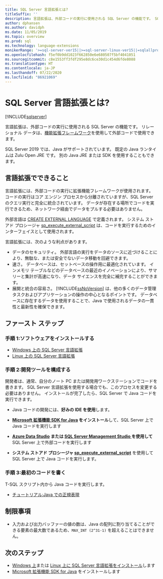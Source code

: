 ```yaml
---
title: SQL Server 言語拡張とは?
titleSuffix: ''
description: 言語拡張は、外部コードの実行に使用される SQL Server の機能です。 SQL Server 2019 では、Java がサポートされています。 リレーショナル データは、機能拡張フレームワークを使用して外部コードで使用できます。
author: dphansen
ms.author: davidph
ms.date: 11/05/2019
ms.topic: overview
ms.prod: sql
ms.technology: language-extensions
monikerRange: '>=sql-server-ver15||>=sql-server-linux-ver15||=sqlallproducts-allversions'
ms.openlocfilehash: f5ef0b9dd1023f662850e6e680507f5bf4041051
ms.sourcegitcommit: c8e1553ff3fdf295e8dc6ce30d1c454d6fde8088
ms.translationtype: HT
ms.contentlocale: ja-JP
ms.lasthandoff: 07/22/2020
ms.locfileid: "86921069"
---
```

# <a name="what-is-sql-server-language-extensions"></a>SQL Server 言語拡張とは?
[!INCLUDE[sqlserver](../includes/applies-to-version/sqlserver.md)]

言語拡張は、外部コードの実行に使用される SQL Server の機能です。 リレーショナル データは、[機能拡張フレームワーク](concepts/extensibility-framework.md)を使用して外部コードで使用できます。

SQL Server 2019 では、Java がサポートされています。 既定の Java ランタイムは Zulu Open JRE です。 別の Java JRE または SDK を使用することもできます。

## <a name="what-you-can-do-with-language-extensions"></a>言語拡張でできること

言語拡張には、外部コードの実行に拡張機能フレームワークが使用されます。 コードの実行はコア エンジン プロセスから分離されていますが、SQL Server のクエリ実行と完全に統合されています。 データが存在する場所でコードを実行できるため、ネットワーク経由でデータをプルする必要はありません。

外部言語は [CREATE EXTERNAL LANGUAGE](https://docs.microsoft.com/sql/t-sql/statements/create-external-language-transact-sql) で定義されます。 システム ストアド プロシージャ [sp_execute_external_script](https://docs.microsoft.com/sql/relational-databases/system-stored-procedures/sp-execute-external-script-transact-sql) は、コードを実行するためのインターフェイスとして使用されます。

言語拡張には、次のような利点があります。

+ データのセキュリティ。 外部言語の実行をデータのソースに近づけることにより、無駄な、または安全でないデータ移動を回避できます。
+ 速さ。 データベースは、セットベースの操作用に最適化されています。 インメモリ テーブルなどのデータベースの最近のイノベーションにより、サマリーと集計が高速になり、データ サイエンスを完全に補完することができます。
+ 展開と統合の容易さ。 [!INCLUDE[ssNoVersion](../includes/ssnoversion-md.md)] は、他の多くのデータ管理タスクおよびアプリケーションの操作の中心となるポイントです。 データベースに存在するデータを使用することで、Java で使用されるデータの一貫性と最新性を確保できます。

## <a name="how-to-get-started"></a>ファースト ステップ

### <a name="step-1-install-the-software"></a>手順 1:ソフトウェアをインストールする

+ [Windows 上の SQL Server 言語拡張](install/install-sql-server-language-extensions-on-windows.md)
+ [Linux 上の SQL Server 言語拡張](../linux/sql-server-linux-setup-language-extensions.md)

### <a name="step-2-configure-a-development-tool"></a>手順 2:開発ツールを構成する

開発者は、通常、自分のノート PC または開発用ワークステーションでコードを書きます。 SQL Server 言語拡張を使用する場合でも、このプロセスを変更する必要はありません。 インストールが完了したら、SQL Server で Java コードを実行できます。

+ Java コードの開発には、**好みの IDE を使用**します。

+ **[Microsoft 拡張機能 SDK for Java](how-to/extensibility-sdk-java-sql-server.md) をインストール**して、SQL Server 上で Java コードを実行します

+ **[Azure Data Studio](https://docs.microsoft.com/sql/azure-data-studio/what-is) または [SQL Server Management Studio ](https://docs.microsoft.com/sql/ssms/sql-server-management-studio-ssms) を使用して** SQL Server 上で外部コードを実行します

+ **システム ストアド プロシージャ [sp_execute_external_script](https://docs.microsoft.com/sql/relational-databases/system-stored-procedures/sp-execute-external-script-transact-sql)** を使用して SQL Server 上で Java コードを実行します。

### <a name="step-3-write-your-first-code"></a>手順 3:最初のコードを書く

T-SQL スクリプト内から Java コードを実行します。

+ [チュートリアル:Java での正規表現](tutorials/search-for-string-using-regular-expressions-in-java.md)

## <a name="limitations"></a>制限事項

+ 入力および出力バッファーの値の数は、Java の配列に割り当てることができる要素の最大数であるため、`MAX_INT (2^31-1)` を超えることはできません。

## <a name="next-steps"></a>次のステップ

+ [Windows 上](install/install-sql-server-language-extensions-on-windows.md)または [Linux 上に SQL Server 言語拡張をインストール](../linux/sql-server-linux-setup-language-extensions.md)します
+ [Microsoft 拡張機能 SDK for Java](how-to/extensibility-sdk-java-sql-server.md) をインストールします
